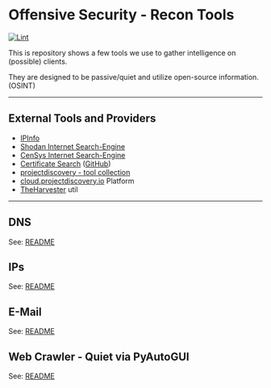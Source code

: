 # Offensive Security - Recon Tools

[![Lint](https://github.com/O-X-L/offsec-recon/actions/workflows/lint.yml/badge.svg)](https://github.com/O-X-L/offsec-recon/actions/workflows/lint.yml)

This is repository shows a few tools we use to gather intelligence on (possible) clients.

They are designed to be passive/quiet and utilize open-source information. (OSINT)

----

## External Tools and Providers

* [IPInfo](https://ipinfo.io)
* [Shodan Internet Search-Engine](https://www.shodan.io/search)
* [CenSys Internet Search-Engine](https://search.censys.io/search)
* [Certificate Search](https://crt.sh/) ([GitHub](https://github.com/crtsh))
* [projectdiscovery - tool collection](https://github.com/projectdiscovery)
* [cloud.projectdiscovery.io](https://cloud.projectdiscovery.io) Platform
* [TheHarvester](https://github.com/laramies/theHarvester) util

----

## DNS

See: [README](https://github.com/O-X-L/offsec-recon/blob/main/dns/README.md)

## IPs

See: [README](https://github.com/O-X-L/offsec-recon/blob/main/ip/README.md)

## E-Mail

See: [README](https://github.com/O-X-L/offsec-recon/blob/main/email/README.md)

## Web Crawler - Quiet via PyAutoGUI

See: [README](https://github.com/O-X-L/offsec-recon/blob/main/web_crawler/README.md)

